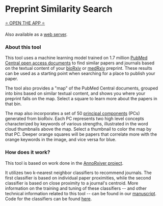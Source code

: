 # Preprint Similarity Search

[⭐ OPEN THE APP ⭐](https://greenelab.github.io/preprint-similarity-search/)

Also available as a [web server](https://api-preprint-similarity-search.greenelab.com/).

### About this tool

This tool uses a machine learning model trained on 1.7 million [PubMed Central open access documents](https://www.ncbi.nlm.nih.gov/pmc/tools/openftlist/) to find similar papers and journals based on the textual content of your [bioRxiv](https://www.biorxiv.org/) or [medRxiv](https://www.medrxiv.org/) preprint.
These results can be used as a starting point when searching for a place to publish your paper.

The tool also provides a "map" of the PubMed Central documents, grouped into bins based on similar textual content, and shows you where your preprint falls on the map.
Select a square to learn more about the papers in that bin.

The map also incorporates a set of 50 [principal components](https://en.wikipedia.org/wiki/Principal_component_analysis) (PCs) generated from bioRxiv.
Each PC represents two high level concepts characterized by keywords of various strengths, illustrated in the word cloud thumbnails above the map.
Select a thumbnail to color the map by that PC.
Deeper orange squares will be papers that correlate more with the orange keywords in the image, and vice versa for blue.

### How does it work?

This tool is based on work done in the [AnnoRxiver project](http://github.com/greenelab/annorxiver/).

It utilizes two k-nearest neighbor classifiers to recommend journals.
The first classifier is based on individual paper proximities, while the second classifier is based on close proximity to a journal's centroid.
More information on the training and tuning of these classifiers -- and other technical information related to this tool -- can be found in our [manuscript](http://greenelab.github.io/annorxiver_manuscript).
Code for the classifiers can be found [here](http://github.com/greenelab/annorxiver/).
